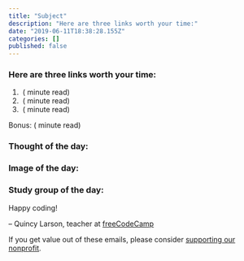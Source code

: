 ```yaml
---
title: "Subject"
description: "Here are three links worth your time:"
date: "2019-06-11T18:38:28.155Z"
categories: []
published: false
---
```


  

  

### Here are three links worth your time:

1.   ( minute read)
2.   ( minute read)
3.   ( minute read)

Bonus: ( minute read)

  

### Thought of the day:

>   

  

### Image of the day:

  

  

### Study group of the day:

  

  

Happy coding!

– Quincy Larson, teacher at [freeCodeCamp](https://www.freecodecamp.org)

If you get value out of these emails, please consider [supporting our nonprofit](https://www.freecodecamp.org/donate).
